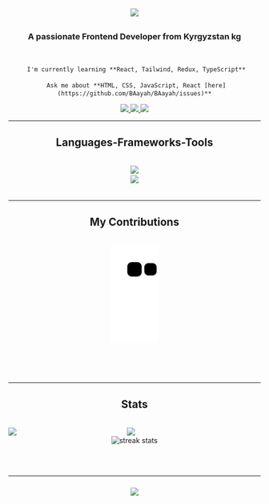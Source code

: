
<div>
   <h1 align="center"?
    <a href="https://git.io/typing-svg">
        <img src="https://readme-typing-svg.herokuapp.com/?font=Righteous&size=35&center=true&vCenter=true&width=500&height=70&duration=4000&lines=Hi+There!;+I'm+Aiat+Iiazalieva!" />
    </a>
   </h1>

   <h3 align="center">A passionate Frontend Developer from Kyrgyzstan kg</h3>
</div>

<br/>

<div align="center">

     I'm currently learning **React, Tailwind, Redux, TypeScript**

     Ask me about **HTML, CSS, JavaScript, React [here](https://github.com/BAayah/BAayah/issues)**

</div>

<div align="center">
    <a href="mailto:aiatiiazalieva@gmail.com">
      <img src="https://img.shields.io/badge/Gmail-333333?style=for-the-badge&logo=gmail&logoColor=red" target="_blank" />
    </a>
    <a href=https://in.linkedin.com/in/aiat-iiazalieva-7b8467108/" targte="_blank">
       <img src="https://img.shields.io/badge/LinkedIn-0077B5?style=for-the-badge&logo=linkedin&logoColor=white" target="_blank" />
    </a>
    <a href="https://BAayah.github.io" target="_blank">
       <img src="https://img.shields.io/badge/Portfolio-FF5722?style=for-the-badge&logo=todoist&logoColor=white" target="_blank" /> 
    </a>
 </div>

 <hr/>

 <h2 align="center"> Languages-Frameworks-Tools </h2>
 <br/>
 <div align="center">
    <a href="https://skillicons.dev">
        <img src="https://skillicons.dev/icons?i=github,javascript" /><br>
        <img src="https://skillicons.dev/icons?i=react,bootstrap,mui,html,css,vscode,figma,git" />
    </a>
 </div>

 <br/>
 <hr/>

 <div align="center">
     <h2> My Contributions </h2>
     <br>
     <img alt="snake eating my contributions" src="https://raw.githubusercontent.com/BAayah/BAayah/output/github-contribution-grid-snake.svg" /> 
    
 <br/><br/><br/>
 </div>

 <hr/>

 <h2 align="center"> Stats </h2>
 <br>
 <div align=center>
    <img width=325 align="center" src="https://github-readme-stats.vercel.app/api/top-langs/? 
     username=BAayah&hide=HTML&langs_count=8&layout=compact&theme=react&border_radius=10&size_weight=0.5&count_weight=0.5&exclude_repo=github-readme-stats" 
     alt="" />
    <img align="left" width="47%" src="https://github-readme-stats.vercel.app/api?username=BAayah&show_icons=true&theme=gruvbox" />

   <img align="left" width="47%" src="https://github-readme-stats.vercel.app/api/top-langs/?username=BAayah&layout=compact" />
   <img width=380 src="https://streak-stats.demolab.com/?user=BAayah&count_private=true&theme=react&border_radius=10" alt="streak stats"/>
   
<br/>
</div>

 <br/><br/>
 <hr/>

  <h3 align="center">
     <a href="https://git.io/typing-svg"> 
        <img src="https://readme-typing-svg.herokuapp.com/?     font=Righteous&size=25&center=true&vCenter=true&width=500&height=70&duration=4000&lines=Thanks+for+visiting!;+Shoot+me+a+message+on+Linkedin!;+I'm+always+down+to+
       collaborate+:)" />
     </a>
  </h3>

<br/>
       
